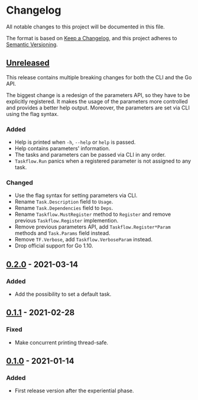 # Changelog

All notable changes to this project will be documented in this file.

The format is based on [Keep a Changelog](https://keepachangelog.com/en/1.0.0/),
and this project adheres to [Semantic Versioning](https://semver.org/spec/v2.0.0.html).

## [Unreleased](https://github.com/pellared/taskflow/compare/v0.2.0...HEAD)

This release contains multiple breaking changes for both the CLI and the Go API.

The biggest change is a redesign of the parameters API, so they have to be explicitly registered.
It makes the usage of the parameters more controlled and provides a better help output.
Moreover, the parameters are set via CLI using the flag syntax.

### Added

- Help is printed when `-h`, `--help` or `help` is passed.
- Help contains parameters' information.
- The tasks and parameters can be passed via CLI in any order.
- `Taskflow.Run` panics when a registered parameter is not assigned to any task.
### Changed

- Use the flag syntax for setting parameters via CLI.
- Rename `Task.Description` field to `Usage`.
- Rename `Task.Dependencies` field to `Deps`.
- Rename `Taskflow.MustRegister` method to `Register` and remove previous `Taskflow.Register` implemention.
- Remove previous parameters API, add `Taskflow.Register*Param` methods and `Task.Params` field instead.
- Remove `TF.Verbose`, add `Taskflow.VerboseParam` instead.
- Drop official support for Go 1.10.

## [0.2.0](https://github.com/pellared/taskflow/compare/v0.1.1...v0.2.0) - 2021-03-14

### Added

- Add the possibility to set a default task.

## [0.1.1](https://github.com/pellared/taskflow/compare/v0.1.0...v0.1.1) - 2021-02-28

### Fixed

- Make concurrent printing thread-safe.

## [0.1.0](https://github.com/pellared/taskflow/releases/tag/v0.1.0) - 2021-01-14

### Added

- First release version after the experiential phase.
